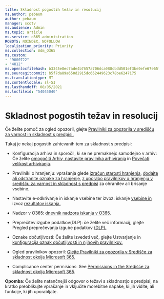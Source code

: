 ```yaml
---
title: Skladnost pogostih težav in resolucij
ms.author: pebaum
author: pebaum
manager: scotv
ms.audience: Admin
ms.topic: article
ms.service: o365-administration
ROBOTS: NOINDEX, NOFOLLOW
localization_priority: Priority
ms.collection: Adm_O365
ms.custom:
- "9000722"
- "4812"
ms.openlocfilehash: b3345e8ec7ade4b7657a706dca088cbdd501ef3be0efe67e65facdabbaf5c98a
ms.sourcegitcommit: b5f7da89a650d2915dc652449623c78be6247175
ms.translationtype: MT
ms.contentlocale: sl-SI
ms.lasthandoff: 08/05/2021
ms.locfileid: "54045040"
---
```

# <a name="compliance-common-issues-and-resolutions"></a>Skladnost pogostih težav in resolucij

Če želite pomoč za ogled opozoril, glejte [Pravilniki za opozorila v središču za varnost in skladnost s predpisi.](/microsoft-365/compliance/alert-policies)

Tukaj je nekaj pogostih zahtevanih tem za skladnost s predpisi:

- Konfiguracija arhiva in sporočil, ki se ne premaknejo samodejno v arhiv: Če želite [omogočiti Arhiv, nastavite pravilnika arhiviranja](/microsoft-365/compliance/set-up-an-archive-and-deletion-policy-for-mailboxes) in [Povečati velikost arhiviranja](/microsoft-365/compliance/enable-unlimited-archiving).

- Pravilniki o hranjenju: vprašanja glede [izračun starosti hranjenja](/exchange/security-and-compliance/messaging-records-management/retention-age), [dodajte ali odstranite oznake za hranjenje](/exchange/security-and-compliance/messaging-records-management/add-or-remove-retention-tags), [z uporabo pravilnikov o hranjenju v središču za varnost in skladnost s predpisi](/exchange/security-and-compliance/messaging-records-management/create-a-retention-policy) za ohranitev ali brisanje vsebine.

- Nastavite e-odkrivanje in iskanje vsebine ter izvoz: iskanje [vsebine in](/microsoft-365/compliance/content-search) izvoz [rezultatov iskanja.](/microsoft-365/compliance/export-search-results)

- Nadzor v O365: [dnevnik nadzora iskanja v O365](/microsoft-365/compliance/search-the-audit-log-in-security-and-compliance).

- Preprečitev izgube podatkov(DLP): če želite več informacij, glejte Pregled preprečevanja izgube podatkov [(DLP).](/microsoft-365/compliance/data-loss-prevention-policies)
 
- Oznake občutljivosti: Če želite izvedeti več, glejte Ustvarjanje in [konfiguracija oznak občutljivosti in njihovih pravilnikov.](/microsoft-365/compliance/create-sensitivity-labels)

- Ogled pravilnikov opozoril: [Glejte Pravilniki za opozorila v Središče za skladnost okolja Microsoft 365.](/microsoft-365/compliance/alert-policies)

- Complicance center permisions: See [Permissions in the Središče za skladnost okolja Microsoft 365](/microsoft-365/compliance/microsoft-365-compliance-center-permissions).

**Opomba**: Če želite natančnejši odgovor o težavi s skladnostjo s predpisi, na kratko preoblikujte vprašanje in vključite morebitne napake, ki jih vidite, ali funkcije, ki jih uporabljate.
